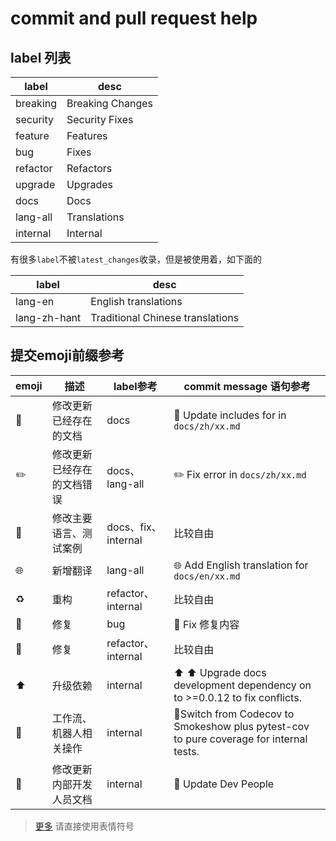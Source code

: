 # commit and pull request help

## label 列表

| label    | desc             |
|----------|------------------|
| breaking | Breaking Changes |
| security | Security Fixes   |
| feature  | Features         |
| bug      | Fixes            |
| refactor | Refactors        |
| upgrade  | Upgrades         |
| docs     | Docs             |
| lang-all | Translations     |
| internal | Internal         |

有很多`label`不被`latest_changes`收录，但是被使用着，如下面的

| label        | desc                             |
|--------------|----------------------------------|
| lang-en      | English translations             |
| lang-zh-hant | Traditional Chinese translations |

## 提交emoji前缀参考

| emoji | 描述            | label参考           | commit message 语句参考                                                                     |
|----|---------------|-------------------|-----------------------------------------------------------------------------------------|
| 📝 | 修改更新已经存在的文档   | docs              | 📝 Update includes for in `docs/zh/xx.md`                                               |
| ✏️ | 修改更新已经存在的文档错误 | docs、lang-all     | ✏️ Fix error in `docs/zh/xx.md`                                                         |
| 🎨 | 修改主要语言、测试案例   | docs、fix、internal | 比较自由                                                                                    |
| 🌐 | 新增翻译          | lang-all          | 🌐 Add English translation for `docs/en/xx.md`                                          |
| ♻️ | 重构            | refactor、internal | 比较自由                                                                                    |
| 🐛 | 修复            | bug               | 🐛 Fix 修复内容                                                                             |
| 🔧 | 修复            | refactor、internal | 比较自由                                                                                    |
| ⬆️ | 升级依赖          | internal          | ⬆️ ⬆ Upgrade docs development dependency on to >=0.0.12 to fix conflicts.               |
| 👷 | 工作流、机器人相关操作   | internal          | 👷Switch from Codecov to Smokeshow plus pytest-cov to pure coverage for internal tests. |
| 👥 | 修改更新内部开发人员文档  | internal          | 👥 Update Dev People                                                                    |

> [更多](https://gitmoji.dev/) 请直接使用表情符号